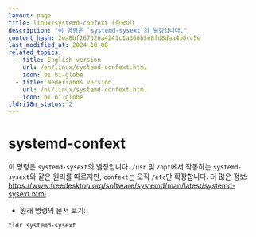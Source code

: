 ```yaml
---
layout: page
title: linux/systemd-confext (한국어)
description: "이 명령은 `systemd-sysext`의 별칭입니다."
content_hash: 2ea8bf267326a4241c1a366b3e8fd8daa4b0cc5e
last_modified_at: 2024-10-08
related_topics:
  - title: English version
    url: /en/linux/systemd-confext.html
    icon: bi bi-globe
  - title: Nederlands version
    url: /nl/linux/systemd-confext.html
    icon: bi bi-globe
tldri18n_status: 2
---
```

# systemd-confext

이 명령은 `systemd-sysext`의 별칭입니다.
`/usr` 및 `/opt`에서 작동하는 `systemd-sysext`와 같은 원리를 따르지만, `confext`는 오직 `/etc`만 확장합니다.
더 많은 정보: <https://www.freedesktop.org/software/systemd/man/latest/systemd-sysext.html>.

- 원래 명령의 문서 보기:

`tldr systemd-sysext`
